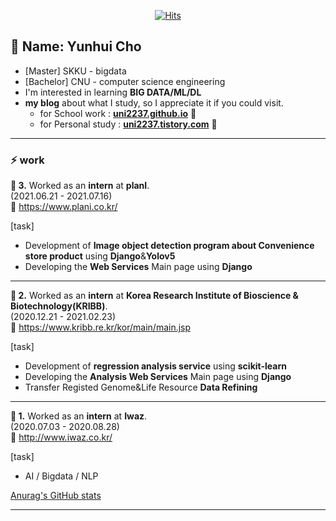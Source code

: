 
<!--
**uni2237/uni2237** is a ✨ _special_ ✨ repository because its `README.md` (this file) appears on your GitHub profile.

Here are some ideas to get you started:

- 🔭 I’m currently working on ...
- 🌱 I’m currently learning ...
- 👯 I’m looking to collaborate on ...
- 🤔 I’m looking for help with ...
- 💬 Ask me about ...
- 📫 How to reach me: ...
- 😄 Pronouns: ...
- ⚡ Fun fact: ...
-->
<div align=center>

[![Hits](https://hits.seeyoufarm.com/api/count/incr/badge.svg?url=https%3A%2F%2Fgithub.com%2Funi2237)](https://hits.seeyoufarm.com) 

</div>

## 🌱 Name: Yunhui Cho
- [Master]
    SKKU - bigdata  
- [Bachelor]
    CNU - computer science engineering  
- I'm interested in learning **BIG DATA/ML/DL** 
- **my blog** about what I study, so I appreciate it if you could visit.
    + for School work : **[uni2237.github.io](https://uni2237.github.io/)** 💬
    + for Personal study : **[uni2237.tistory.com](https://uni2237.tistory.com/)** 💬
---  
### ⚡ work
**🖤 3.** Worked as an **intern** at **planI**.  
(2021.06.21 - 2021.07.16)    
🔗 https://www.plani.co.kr/
  
[task]
- Development of **Image object detection program about Convenience store product** using **Django**&**Yolov5**   
- Developing the **Web Services** Main page using **Django**

---  
**🖤 2.** Worked as an **intern** at **Korea Research Institute of Bioscience & Biotechnology(KRIBB)**.  
(2020.12.21 - 2021.02.23)    
🔗 https://www.kribb.re.kr/kor/main/main.jsp
  
[task]
- Development of **regression analysis service** using **scikit-learn**   
- Developing the **Analysis Web Services** Main page using **Django**
- Transfer Registed Genome&Life Resource **Data Refining**    
---  
**🖤 1.** Worked as an **intern** at **Iwaz**.  
(2020.07.03 - 2020.08.28)    
🔗 http://www.iwaz.co.kr/
  
[task]
- AI / Bigdata / NLP  

[Anurag's GitHub stats](https://github-readme-stats.vercel.app/api?username=uni2237&show_icons=true&theme=tokyonight)


<div align=center>

---  
<!--most used languages
[![Top Langs](https://github-readme-stats.vercel.app/api/top-langs/?username=uni2237&layout=compact)](https://github.com/uni2237/github-readme-stats)-->
<!--
[![Solved.ac
프로필](http://mazassumnida.wtf/api/v2/generate_badge?boj=ymsy1341)](https://solved.ac/ymsy1341)
[![Solved.ac
프로필](http://mazassumnida.wtf/api/v2/generate_badge?boj=uni2237)](https://solved.ac/uni2237)-->
<!--[![Top Langs](https://github-readme-stats.vercel.app/api/top-langs/?username=uni2237&layout=compact)](https://github.com/uni2237/github-readme-stats)-->

<!--[![Linkedin Badge](https://img.shields.io/badge/-LinkedIn-blue?style=flat-square&logo=Linkedin&logoColor=white&link=https://www.linkedin.com/in/seong-yun-byeon-8183a8113/)](https://www.linkedin.com/in/seong-yun-byeon-8183a8113/) -->
